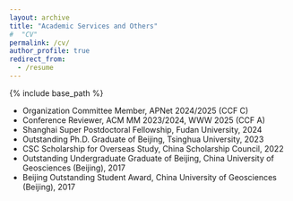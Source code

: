 ```yaml
---
layout: archive
title: "Academic Services and Others"
#  "CV"
permalink: /cv/
author_profile: true
redirect_from:
  - /resume
---
```


{% include base_path %}

<!-- 
## Academic Services and Others -->

- Organization Committee Member, APNet 2024/2025 (CCF C)
- Conference Reviewer, ACM MM 2023/2024, WWW 2025 (CCF A) 
- Shanghai Super Postdoctoral Fellowship, Fudan University, 2024
- Outstanding Ph.D. Graduate of Beijing, Tsinghua University, 2023
- CSC Scholarship for Overseas Study, China Scholarship Council, 2022
- Outstanding Undergraduate Graduate of Beijing, China University of Geosciences (Beijing), 2017
- Beijing Outstanding Student Award, China University of Geosciences (Beijing), 2017


<!-- Education
======
* Ph.D in Department of Computer Science and Technology, Tsinghua University, 2023 
* M.S. in Department of Computer Science and Technology(transferred to Ph.D. track), Tsinghua University, 2020 
* B.S. in School of Information Engineering, China University of Geosciences (Beijing), 2017
* B.S. in School of Public Administration(Second Degree), China University of Geosciences (Beijing), 2017

Reasearch experience
======
* Postdoctoral Research Fellow
  * Fudan University, Shanghai, China
  * Sep 2023 – Present
  * Supervisor: Prof. Yang Xu

* Visiting Scholar
  * Dublin City University, Dublin, Ireland
  * Sep 2022 – Aug 2023
  * Host: Prof. Gabriel-Miro Muntean (IEEE Fellow)


Academic Service
======
* Organization Committee Member, APNet 2024/2025 (CCF C Conference)
* Conference Reviewer, ACM Multimedia 2024 (CCF A Conference)
* Conference Reviewer, ACM Multimedia 2023 (CCF A Conference)
* External Reviewer, The Web Conference (ACM WWW) 2025 (CCF A Conference)
 -->

<!-- Publications
======
  <ul>{% for post in site.publications reversed %}
    {% include archive-single-cv.html %}
  {% endfor %}</ul>
   -->
<!-- Talks
======
  <ul>{% for post in site.talks reversed %}
    {% include archive-single-talk-cv.html  %}
  {% endfor %}</ul> -->
  
<!-- Teaching
======
  <ul>{% for post in site.teaching reversed %}
    {% include archive-single-cv.html %}
  {% endfor %}</ul> -->
  
<!-- Honors and Awards
======
* Shanghai Super Postdoctoral Fellowship, Fudan University, 2024
* Outstanding Ph.D. Graduate of Beijing, Tsinghua University, 2023
* CSC Scholarship for Overseas Study, China Scholarship Council, 2022
* Outstanding Undergraduate Graduate of Beijing, China University of Geosciences (Beijing), 2017
* Beijing Municipal Excellent Student Award, China University of Geosciences (Beijing), 2017 -->